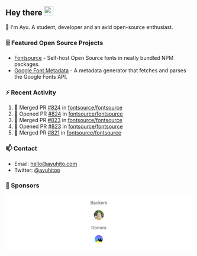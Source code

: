 ## Hey there <img src="https://media.giphy.com/media/hvRJCLFzcasrR4ia7z/giphy.gif" width="25" height="25">

📝 I'm Ayu. A student, developer and an avid open-source enthusiast.

### 🗄 Featured Open Source Projects

- [Fontsource](https://github.com/fontsource/fontsource) - Self-host Open Source fonts in neatly bundled NPM packages.
- [Google Font Metadata](https://github.com/fontsource/google-font-metadata) - A metadata generator that fetches and parses the Google Fonts API.

### ⚡ Recent Activity

<!--START_SECTION:activity-->

1. 🎉 Merged PR [#824](https://github.com/fontsource/fontsource/pull/824) in [fontsource/fontsource](https://github.com/fontsource/fontsource)
2. 💪 Opened PR [#824](https://github.com/fontsource/fontsource/pull/824) in [fontsource/fontsource](https://github.com/fontsource/fontsource)
3. 🎉 Merged PR [#823](https://github.com/fontsource/fontsource/pull/823) in [fontsource/fontsource](https://github.com/fontsource/fontsource)
4. 💪 Opened PR [#823](https://github.com/fontsource/fontsource/pull/823) in [fontsource/fontsource](https://github.com/fontsource/fontsource)
5. 🎉 Merged PR [#821](https://github.com/fontsource/fontsource/pull/821) in [fontsource/fontsource](https://github.com/fontsource/fontsource)
<!--END_SECTION:activity-->

### 📫 Contact

- Email: hello@ayuhito.com
- Twitter: [@ayuhitoo](https://twitter.com/ayuhitoo)

### :sparkling_heart: Sponsors

<p align="center">
  <a href="https://cdn.jsdelivr.net/gh/ayuhito/ayuhito/sponsors.svg">
    <img src='https://raw.githubusercontent.com/ayuhito/ayuhito/master/sponsors.svg'/>
  </a>
</p>
